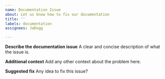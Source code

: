 ```yaml
---
name: Documentation Issue
about: Let us know how to fix our documentation
title: ''
labels: documentation
assignees: JaDogg

---
```


**Describe the documentation issue**
A clear and concise description of what the issue is.

**Additional context**
Add any other context about the problem here.

**Suggested fix**
Any idea to fix this issue?
